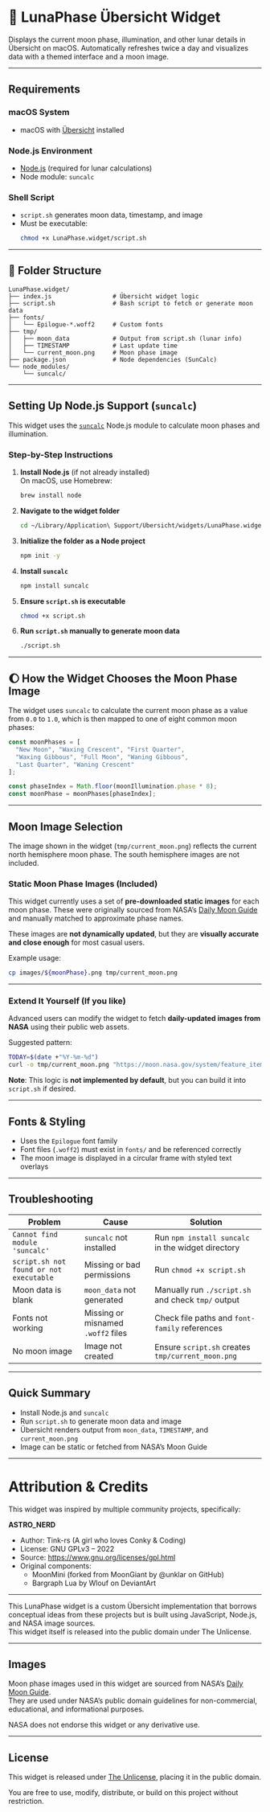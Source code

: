# 🌙 LunaPhase Übersicht Widget

Displays the current moon phase, illumination, and other lunar details in Übersicht on macOS. Automatically refreshes twice a day and visualizes data with a themed interface and a moon image.

---

## Requirements

### macOS System
- macOS with [Übersicht](http://tracesof.net/uebersicht/) installed

### Node.js Environment
- [Node.js](https://nodejs.org/en/) (required for lunar calculations)
- Node module: `suncalc`

### Shell Script
- `script.sh` generates moon data, timestamp, and image
- Must be executable:
  ```sh
  chmod +x LunaPhase.widget/script.sh
  ```

---

## 📁 Folder Structure

```
LunaPhase.widget/
├── index.js                 # Übersicht widget logic
├── script.sh                # Bash script to fetch or generate moon data
├── fonts/
│   └── Epilogue-*.woff2     # Custom fonts
├── tmp/
│   ├── moon_data            # Output from script.sh (lunar info)
│   ├── TIMESTAMP            # Last update time
│   └── current_moon.png     # Moon phase image
├── package.json             # Node dependencies (SunCalc)
└── node_modules/
    └── suncalc/
```

---

## Setting Up Node.js Support (`suncalc`)

This widget uses the [`suncalc`](https://www.npmjs.com/package/suncalc) Node.js module to calculate moon phases and illumination.

### Step-by-Step Instructions

1. **Install Node.js** (if not already installed)  
   On macOS, use Homebrew:
   ```sh
   brew install node
   ```

2. **Navigate to the widget folder**  
   ```sh
   cd ~/Library/Application\ Support/Übersicht/widgets/LunaPhase.widget
   ```

3. **Initialize the folder as a Node project**
   ```sh
   npm init -y
   ```

4. **Install `suncalc`**
   ```sh
   npm install suncalc
   ```

5. **Ensure `script.sh` is executable**
   ```sh
   chmod +x script.sh
   ```

6. **Run `script.sh` manually to generate moon data**
   ```sh
   ./script.sh
   ```

---

## 🌔 How the Widget Chooses the Moon Phase Image

The widget uses `suncalc` to calculate the current moon phase as a value from `0.0` to `1.0`, which is then mapped to one of eight common moon phases:

```js
const moonPhases = [
  "New Moon", "Waxing Crescent", "First Quarter",
  "Waxing Gibbous", "Full Moon", "Waning Gibbous",
  "Last Quarter", "Waning Crescent"
];

const phaseIndex = Math.floor(moonIllumination.phase * 8);
const moonPhase = moonPhases[phaseIndex];
```

---

## Moon Image Selection

The image shown in the widget (`tmp/current_moon.png`) reflects the current north hemisphere moon phase. The south hemisphere images are not included.

### Static Moon Phase Images (Included)

This widget currently uses a set of **pre-downloaded static images** for each moon phase. These were originally sourced from NASA’s [Daily Moon Guide](https://moon.nasa.gov/moon-observation/daily-moon-guide) and manually matched to approximate phase names.

These images are **not dynamically updated**, but they are **visually accurate and close enough** for most casual users.

Example usage:
```sh
cp images/${moonPhase}.png tmp/current_moon.png
```

---

### Extend It Yourself (If you like)

Advanced users can modify the widget to fetch **daily-updated images from NASA** using their public web assets.

Suggested pattern:
```sh
TODAY=$(date +"%Y-%m-%d")
curl -o tmp/current_moon.png "https://moon.nasa.gov/system/feature_items/images/${TODAY}-moon.png"
```

**Note**: This logic is **not implemented by default**, but you can build it into `script.sh` if desired.

---

## Fonts & Styling

- Uses the `Epilogue` font family
- Font files (`.woff2`) must exist in `fonts/` and be referenced correctly
- The moon image is displayed in a circular frame with styled text overlays

---

## Troubleshooting

| Problem | Cause | Solution |
|--------|-------|----------|
| `Cannot find module 'suncalc'` | `suncalc` not installed | Run `npm install suncalc` in the widget directory |
| `script.sh not found or not executable` | Missing or bad permissions | Run `chmod +x script.sh` |
| Moon data is blank | `moon_data` not generated | Manually run `./script.sh` and check `tmp/` output |
| Fonts not working | Missing or misnamed `.woff2` files | Check file paths and `font-family` references |
| No moon image | Image not created | Ensure `script.sh` creates `tmp/current_moon.png` |

---

## Quick Summary

- Install Node.js and `suncalc`
- Run `script.sh` to generate moon data and image
- Übersicht renders output from `moon_data`, `TIMESTAMP`, and `current_moon.png`
- Image can be static or fetched from NASA’s Moon Guide

---

# Attribution & Credits

This widget was inspired by multiple community projects, specifically:

**ASTRO_NERD**  
- Author: Tink-rs (A girl who loves Conky & Coding)  
- License: GNU GPLv3 – 2022  
- Source: https://www.gnu.org/licenses/gpl.html  
- Original components:
  - MoonMini (forked from MoonGiant by @unklar on GitHub)
  - Bargraph Lua by Wlouf on DeviantArt

---

This LunaPhase widget is a custom Übersicht implementation that borrows conceptual ideas from these projects but is built using JavaScript, Node.js, and NASA image sources.  
This widget itself is released into the public domain under The Unlicense.

---

## Images

Moon phase images used in this widget are sourced from NASA’s [Daily Moon Guide](https://moon.nasa.gov/moon-observation/daily-moon-guide).  
They are used under NASA’s public domain guidelines for non-commercial, educational, and informational purposes.

NASA does not endorse this widget or any derivative use.

---

## License

This widget is released under [The Unlicense](https://unlicense.org/), placing it in the public domain.

You are free to use, modify, distribute, or build on this project without restriction.
